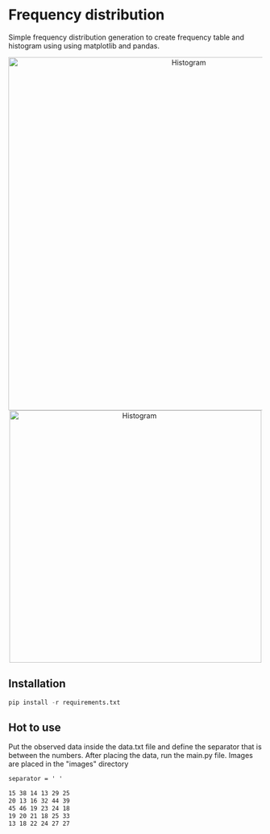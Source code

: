 # Frequency distribution
Simple frequency distribution generation to create frequency table and histogram using using matplotlib and pandas.

<p float="left" align ='center'>
  <img src="https://github.com/SrBlecaute01/FrequencyDistribution/raw/master/assets/frequency_table.png" alt="Histogram" width="700"/>
  <img src="https://raw.githubusercontent.com/SrBlecaute01/FrequencyDistribution/master/assets/frequency_histogram.png" alt="Histogram" width="500"/>
</p>

## Installation
```python
pip install -r requirements.txt
```

## Hot to use

Put the observed data inside the data.txt file and define the separator that is between the numbers. After placing the data, run the main.py file.
Images are placed in the "images" directory

```txt
separator = ' '

15 38 14 13 29 25
20 13 16 32 44 39
45 46 19 23 24 18
19 20 21 18 25 33
13 18 22 24 27 27
```
